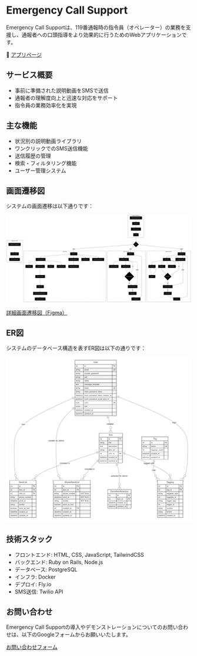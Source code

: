 # Emergency Call Support

Emergency Call Supportは、119番通報時の指令員（オペレーター）の業務を支援し、通報者への口頭指導をより効果的に行うためのWebアプリケーションです。

🌟 [アプリページ](https://ecs-4.fly.dev/)

## サービス概要

- 事前に準備された説明動画をSMSで送信
- 通報者の理解度向上と迅速な対応をサポート
- 指令員の業務効率化を実現

## 主な機能

- 状況別の説明動画ライブラリ
- ワンクリックでのSMS送信機能
- 送信履歴の管理
- 検索・フィルタリング機能
- ユーザー管理システム

## 画面遷移図

システムの画面遷移は以下通りです：

![画面遷移図](diagrams/images/flow.png)

[詳細画面遷移図（Figma）](https://www.figma.com/file/b2eg08fgpCZsViWha4ok0T/Emergency_Call_Support(Flow-Diagram)?type=whiteboard&node-id=0%3A1&t=87TxCsT2z5kEfRZS-1)

## ER図

システムのデータベース構造を表すER図は以下の通りです：

![ER図](diagrams/images/er.png)

## 技術スタック

- フロントエンド: HTML, CSS, JavaScript, TailwindCSS
- バックエンド: Ruby on Rails, Node.js
- データベース: PostgreSQL
- インフラ: Docker
- デプロイ: Fly.io
- SMS送信: Twilio API

## お問い合わせ

Emergency Call Supportの導入やデモンストレーションについてのお問い合わせは、以下のGoogleフォームからお願いいたします。

[お問い合わせフォーム](https://forms.gle/WoPsBfeCWghTMHAh9)
